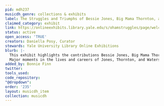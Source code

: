 ```yaml
---
pid: mdh237
musicdh_genre: collections & exhibits
label: The Struggles and Triumphs of Bessie Jones, Big Mama Thornton, and Ethel Waters
claimed_category: exhibit
link: https://onlineexhibits.library.yale.edu/s/ohamstruggles/page/welcome
status: active
open_access: 'TRUE'
creators: Daniella Posy, Curator
stewards: Yale University Library Online Exhibitions
blurb: |-
  This exhibit highlights the contributions Bessie Jones, Big Mama Thornton, and Ethel Waters have made to American music and performance. In addition, the following pages address the challenges these women faced as African American women living through the Jim Crow era. <br>
  Major moments in the lives and careers of Jones, Thornton, and Waters are highlighted through this online exhibition. The materials featured include excerpts of interviews conducted by Willie Ruff, Anthony Connor, and Richard Neff that are held at Yale’s Oral History of American Music (OHAM),
added_by: Bonnie Finn
twitter: 
tools_used: 
code_repository: 
"@dropdown": 
order: '235'
layout: musicdh_item
collection: musicdh
---
```

